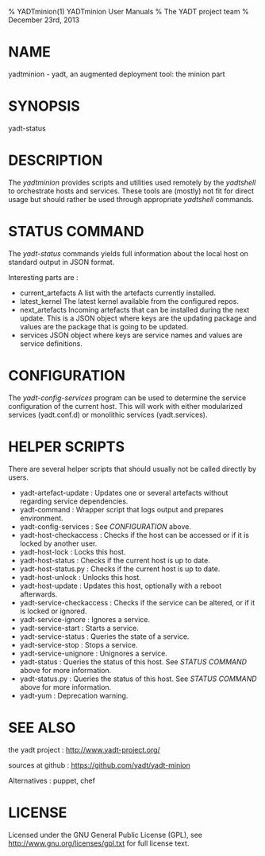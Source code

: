 % YADTminion(1) YADTminion User Manuals
% The YADT project team
% December 23rd, 2013

# NAME

yadtminion - yadt, an augmented deployment tool: the minion part

# SYNOPSIS

yadt-status

# DESCRIPTION

The *yadtminion* provides scripts and utilities used remotely by 
the *yadtshell* to orchestrate hosts and services.
These tools are (mostly) not fit for direct usage but should rather be used through appropriate *yadtshell* commands.

# STATUS COMMAND
The *yadt-status* commands yields full information about the local host on
standard output in JSON format.

Interesting parts are :

 * current_artefacts
   A list with the artefacts currently installed.
 * latest_kernel
   The latest kernel available from the configured repos.
 * next_artefacts
   Incoming artefacts that can be installed during the next update.
   This is a JSON object where keys are the updating package and values are
   the package that is going to be updated.
 * services
   JSON object where keys are service names and values are service definitions.

# CONFIGURATION
The *yadt-config-services* program can be used to determine the service configuration of the current host. This will work with either modularized services (yadt.conf.d) or monolithic services (yadt.services).

# HELPER SCRIPTS
There are several helper scripts that should usually not be called directly by users.

 * yadt-artefact-update : 
 Updates one or several artefacts without regarding service dependencies.
 * yadt-command : 
 Wrapper script that logs output and prepares environment.
 * yadt-config-services : 
 See *CONFIGURATION* above.
 * yadt-host-checkaccess : 
 Checks if the host can be accessed or if it is locked by another user.
 * yadt-host-lock : 
 Locks this host.
 * yadt-host-status : 
 Checks if the current host is up to date.
 * yadt-host-status.py : 
 Checks if the current host is up to date.
 * yadt-host-unlock : 
 Unlocks this host.
 * yadt-host-update : 
 Updates this host, optionally with a reboot afterwards.
 * yadt-service-checkaccess : 
 Checks if the service can be altered, or if it is locked or ignored.
 * yadt-service-ignore : 
 Ignores a service.
 * yadt-service-start : 
 Starts a service.
 * yadt-service-status : 
 Queries the state of a service.
 * yadt-service-stop : 
 Stops a service.
 * yadt-service-unignore : 
 Unignores a service.
 * yadt-status : 
 Queries the status of this host. See *STATUS COMMAND* above for more information.
 * yadt-status.py : 
 Queries the status of this host. See *STATUS COMMAND* above for more information.
 * yadt-yum : 
 Deprecation warning.

# SEE ALSO

the yadt project
:   http://www.yadt-project.org/

sources at github
:   https://github.com/yadt/yadt-minion

Alternatives
:   puppet, chef

# LICENSE

Licensed under the GNU General Public License (GPL), see http://www.gnu.org/licenses/gpl.txt for full license text.
